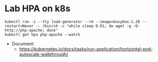 # Lab HPA on k8s
```
kubectl run -i --tty load-generator --rm --image=busybox:1.28 --restart=Never -- /bin/sh -c "while sleep 0.01; do wget -q -O- http://php-apache; done"
kubectl get hpa php-apache --watch
```
- Document:
  - https://kubernetes.io/docs/tasks/run-application/horizontal-pod-autoscale-walkthrough/